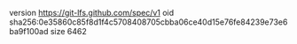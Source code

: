 version https://git-lfs.github.com/spec/v1
oid sha256:0e35860c85f8d1f4c5708408705cbba06ce40d15e76fe84239e73e6ba9f100ad
size 6462

